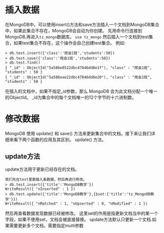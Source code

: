 # 插入数据
在MongoDB中，可以使用insert()方法和save方法插入一个文档到MongoDB集合中，如果此集合不存在，MongoDB会自动为你创建。
先用命令行连接到MongoDB,再进入`tz_mongo`数据库。
`use tz_mongo`
然后插入一个文档到test集合，如果test集合不存在，这个操作会自己创建test集合。
例如:
```
> db.test.insert({'class':'爬虫1班','students':50})
> db.test.save({'class':'爬虫1班','students':50})
> db.test.find()
{ "_id" : ObjectId("5a586e8522dbc47846dd8e1f"), "class" : "爬虫1班", "students" : 50 }
{ "_id" : ObjectId("5a586eae22dbc47846dd8e20"), "class" : "爬虫1班", "students" : 50 }
```
在插入的文档中，如果不指定_id参数，那么 MongoDB 会为此文档分配一个唯一的ObjectId。
_id为集合中的每个文档唯一的12个字节的十六进制数。

# 修改数据
MongoDB 使用 update() 和 save() 方法来更新集合中的文档。接下来让我们详细来看下两个函数的应用及其区别。
update() 方法。

## update方法
update方法用于更新已经存在的文档。
```
我们先在test里面插入条数据，然后再进行修改。
> db.test.insert({'title':'MongoDB教学'})
WriteResult({ "nInserted" : 1 })
> db.test.update({'title':'MongoDB教学'},{$set:{'title':'tz_MongoDB教学'}})
WriteResult({ "nMatched" : 1, "nUpserted" : 0, "nModified" : 1 })
```
然后再查看数据发现数据已经被修改。
这里set的作用是指更新文档当中的某一个字段，如果不使用set，文档会被直接替换。
update方法默认只更新一个文档.如果需要更新多个文档，需要指定multi参数





